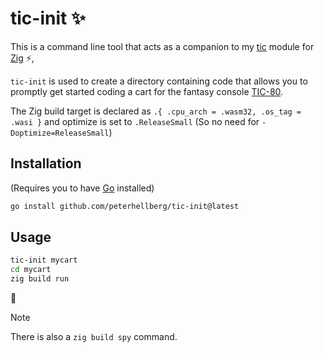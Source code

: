 # tic-init :sparkles:

This is a command line tool that acts as a companion to my
[tic](https://github.com/peterhellberg/tic) module
for [Zig](https://ziglang.org/) :zap:,

`tic-init` is used to create a directory containing code that
allows you to promptly get started coding a cart for the
fantasy console [TIC-80](https://tic80.com/).

The Zig build target is declared as `.{ .cpu_arch = .wasm32, .os_tag = .wasi }`
and optimize is set to `.ReleaseSmall` (So no need for `-Doptimize=ReleaseSmall`)

## Installation

(Requires you to have [Go](https://go.dev/) installed)

```sh
go install github.com/peterhellberg/tic-init@latest
```

## Usage

```sh
tic-init mycart
cd mycart
zig build run
```

:tada:

> [!Note]
> There is also a `zig build spy` command.
